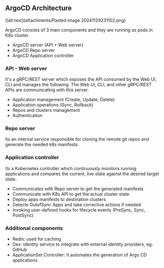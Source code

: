 ## ArgoCD Architecture
![alt text](attachments/Pasted image 20241129231102.png)

ArgoCD consists of 3 main components and they are running as pods in K8s cluster.

- ArgoCD server (API + Web server)
- ArgoCD Repo server
- ArgoCD Application controller

### API - Web server

It's a gRPC/REST server which exposes the API consumed by the Web UI, CLI and manages the following. The Web UI, CLI, and other gRPC/REST APIs are communicating with this server.

- Application management (Create, Update, Delete)
- Application operations (Sync, Rollback)
- Repos and clusters management
- Authentication

### Repo server

Its an internal service responsible for cloning the remote git repos and generate the needed k8s manifests.

### Application controller

Its a Kubernetes controller which continuously monitors running applications and compares the current, live state against the desired target state.
- Communicates with Repo server to get the generated manifests
- Communicate with K8s API to get the actual cluster state
- Deploy apps manifests to destination clusters
- Detects OutofSync Apps and take corrective actions if needed
- Invoking user-defined hooks for lifecycle events (PreSync, Sync, PostSync)

### Additional components

- Redis: used for caching
- Dex: identity service to integrate with external identity providers, eg: GitHub
- ApplicationSet Controller: It automates the generation of Argo CD applications
